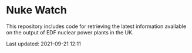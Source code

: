 # Nuke Watch

This repository includes code for retrieving the latest information available on the output of EDF nuclear power plants in the UK.

Last updated: 2021-09-21 12:11